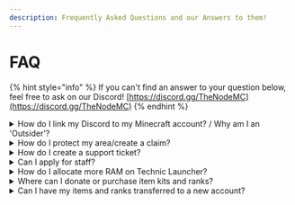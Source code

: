 ```yaml
---
description: Frequently Asked Questions and our Answers to them!
---
```


# FAQ

{% hint style="info" %}
If you can't find an answer to your question below, feel free to ask on our Discord! [https://discord.gg/TheNodeMC](https://discord.gg/TheNodeMC)
{% endhint %}

<details>

<summary>How do I link my Discord to my Minecraft account? / Why am I an 'Outsider'?</summary>

Join our Minecraft server at `play.thenodemc.com` and type `/link` in the chat to receive your 4 digit code. Then just send a message in the 🔗｜link-pixelmon channel in [Discord](https://discord.gg/TheNodeMC) with your 4-digit code and you'll automatically receive the **Forager** rank and access to `/freeshiny` in-game!

</details>

<details>

<summary>How do I protect my area/create a claim?</summary>

We use GriefDefender (Golden Shovel) as our claims system! Check out our [brief tutorial](https://i.imgur.com/i4ub9mv.png) or the [GriefDefender wiki](https://github.com/bloodmc/GriefDefender/wiki) for a refresher!

</details>

<details>

<summary>How do I create a support ticket?</summary>

Before creating a ticket, consider asking around for assistance either in-game or in our Discord! If you still can't find an answer to your question, check out the ✋｜support channel on [Discord](https://discord.gg/TheNodeMC)!

</details>

<details>

<summary>Can I apply for staff?</summary>

Yes you can! Our Helper application is always open at [thenodemc.com/apply](http://thenodemc.com/apply)

</details>

<details>

<summary>How do I allocate more RAM on Technic Launcher?</summary>

At the top right of your launcher click on `Launcher Options` > `Java Settings` > and choose a higher value for `Memory`. If you cant change this setting, you'll need to [update your Java to a 64-bit version](https://www.java.com/en/download/manual.jsp).

</details>

<details>

<summary>Where can I donate or purchase item kits and ranks?</summary>

Our store is located at [store.thenodemc.com](http://store.thenodemc.com/)!

</details>

<details>

<summary>Can I have my items and ranks transferred to a new account?</summary>

You are responsible for your own account; We are not liable if you lose access to it, and will not transfer ranks or items between accounts in the event that you do. To ensure you do not lose access to your account, be sure you are using a secure password and still have access to the email linked to your Minecraft account.

</details>
